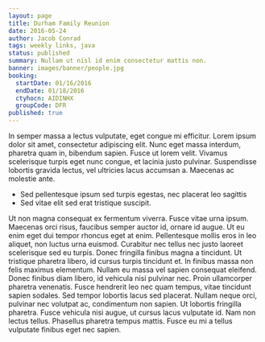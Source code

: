 ```yaml
---
layout: page
title: Durham Family Reunion
date: 2016-05-24
author: Jacob Conrad
tags: weekly links, java
status: published
summary: Nullam ut nisl id enim consectetur mattis non.
banner: images/banner/people.jpg
booking:
  startDate: 01/16/2016
  endDate: 01/18/2016
  ctyhocn: AIDINHX
  groupCode: DFR
published: true
---
```

In semper massa a lectus vulputate, eget congue mi efficitur. Lorem ipsum dolor sit amet, consectetur adipiscing elit. Nunc eget massa interdum, pharetra quam in, bibendum sapien. Fusce ut lorem velit. Vivamus scelerisque turpis eget nunc congue, et lacinia justo pulvinar. Suspendisse lobortis gravida lectus, vel ultricies lacus accumsan a. Maecenas ac molestie ante.

* Sed pellentesque ipsum sed turpis egestas, nec placerat leo sagittis
* Sed vitae elit sed erat tristique suscipit.

Ut non magna consequat ex fermentum viverra. Fusce vitae urna ipsum. Maecenas orci risus, faucibus semper auctor id, ornare id augue. Ut eu enim eget dui tempor rhoncus eget at enim. Pellentesque mollis eros in leo aliquet, non luctus urna euismod. Curabitur nec tellus nec justo laoreet scelerisque sed eu turpis. Donec fringilla finibus magna a tincidunt.
Ut tristique pharetra libero, id cursus turpis tincidunt et. In finibus massa non felis maximus elementum. Nullam eu massa vel sapien consequat eleifend. Donec finibus diam libero, id vehicula nisi pulvinar nec. Proin ullamcorper pharetra venenatis. Fusce hendrerit leo nec quam tempus, vitae tincidunt sapien sodales. Sed tempor lobortis lacus sed placerat. Nullam neque orci, pulvinar nec volutpat ac, condimentum non sapien. Ut lobortis fringilla pharetra. Fusce vehicula nisi augue, ut cursus lacus vulputate id. Nam non lectus tellus. Phasellus pharetra tempus mattis. Fusce eu mi a tellus vulputate finibus eget nec sapien.
